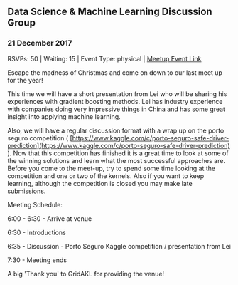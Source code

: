 ## Data Science & Machine Learning Discussion Group
### 21 December 2017
RSVPs: 50 | Waiting: 15 | Event Type: physical | [Meetup Event Link](https://www.meetup.com/Data-Science-Discussion-Auckland/events/241871348)

Escape the madness of Christmas and come on down to our last meet up for the year!

This time we will have a short presentation from Lei who will be sharing his experiences with gradient boosting methods. Lei has industry experience with companies doing very impressive things in China and has some great insight into applying machine learning.

Also, we will have a regular discussion format with a wrap up on the porto seguro competition ( [https://www.kaggle.com/c/porto-seguro-safe-driver-prediction](https://www.kaggle.com/c/porto-seguro-safe-driver-prediction) ). Now that this competition has finished it is a great time to look at some of the winning solutions and learn what the most successful approaches are. Before you come to the meet-up, try to spend some time looking at the competition and one or two of the kernels. Also if you want to keep learning, although the competition is closed you may make late submissions.

Meeting Schedule:

6:00 - 6:30 - Arrive at venue

6:30 - Introductions

6:35 - Discussion - Porto Seguro Kaggle competition / presentation from Lei

7:30 - Meeting ends

A big 'Thank you' to GridAKL for providing the venue!
